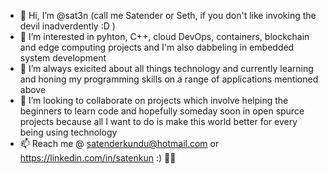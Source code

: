 - 👋 Hi, I’m @sat3n (call me Satender or Seth, if you don't like invoking the devil inadverdently :D )
- 👀 I’m interested in pyhton, C++, cloud DevOps, containers, blockchain and edge computing projects and I'm also dabbeling in embedded system development
- 🌱 I’m always exicited about all things technology and currently learning and honing my programming skills on a range of applications mentioned above
- 💞️ I’m looking to collaborate on projects which involve helping the beginners to learn code
     and hopefully someday soon in open spurce projects because all I want to do is make this world better for every being using technology
- 📫 Reach me @ satenderkundu@hotmail.com or https://linkedin.com/in/satenkun :) ✌🏽

<!---
sat3n/sat3n is a ✨ special ✨ repository because its `README.md` (this file) appears on your GitHub profile.
You can click the Preview link to take a look at your changes.
--->
